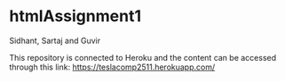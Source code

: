 # htmlAssignment1
Sidhant, Sartaj and Guvir

This repository is connected to Heroku and the content can be accessed through this link: https://teslacomp2511.herokuapp.com/
